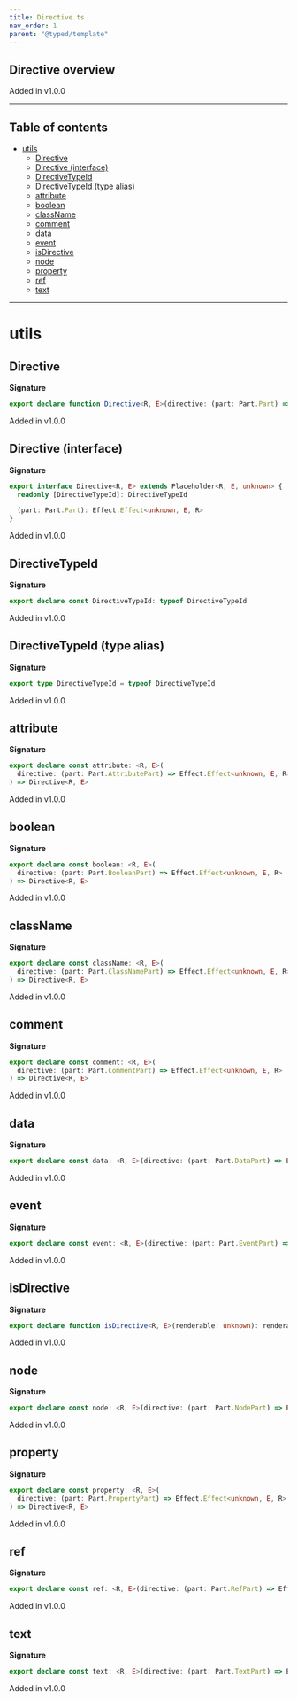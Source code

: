 ```yaml
---
title: Directive.ts
nav_order: 1
parent: "@typed/template"
---
```


## Directive overview

Added in v1.0.0

---

<h2 class="text-delta">Table of contents</h2>

- [utils](#utils)
  - [Directive](#directive)
  - [Directive (interface)](#directive-interface)
  - [DirectiveTypeId](#directivetypeid)
  - [DirectiveTypeId (type alias)](#directivetypeid-type-alias)
  - [attribute](#attribute)
  - [boolean](#boolean)
  - [className](#classname)
  - [comment](#comment)
  - [data](#data)
  - [event](#event)
  - [isDirective](#isdirective)
  - [node](#node)
  - [property](#property)
  - [ref](#ref)
  - [text](#text)

---

# utils

## Directive

**Signature**

```ts
export declare function Directive<R, E>(directive: (part: Part.Part) => Effect.Effect<unknown, E, R>): Directive<R, E>
```

Added in v1.0.0

## Directive (interface)

**Signature**

```ts
export interface Directive<R, E> extends Placeholder<R, E, unknown> {
  readonly [DirectiveTypeId]: DirectiveTypeId

  (part: Part.Part): Effect.Effect<unknown, E, R>
}
```

Added in v1.0.0

## DirectiveTypeId

**Signature**

```ts
export declare const DirectiveTypeId: typeof DirectiveTypeId
```

Added in v1.0.0

## DirectiveTypeId (type alias)

**Signature**

```ts
export type DirectiveTypeId = typeof DirectiveTypeId
```

Added in v1.0.0

## attribute

**Signature**

```ts
export declare const attribute: <R, E>(
  directive: (part: Part.AttributePart) => Effect.Effect<unknown, E, R>
) => Directive<R, E>
```

Added in v1.0.0

## boolean

**Signature**

```ts
export declare const boolean: <R, E>(
  directive: (part: Part.BooleanPart) => Effect.Effect<unknown, E, R>
) => Directive<R, E>
```

Added in v1.0.0

## className

**Signature**

```ts
export declare const className: <R, E>(
  directive: (part: Part.ClassNamePart) => Effect.Effect<unknown, E, R>
) => Directive<R, E>
```

Added in v1.0.0

## comment

**Signature**

```ts
export declare const comment: <R, E>(
  directive: (part: Part.CommentPart) => Effect.Effect<unknown, E, R>
) => Directive<R, E>
```

Added in v1.0.0

## data

**Signature**

```ts
export declare const data: <R, E>(directive: (part: Part.DataPart) => Effect.Effect<unknown, E, R>) => Directive<R, E>
```

Added in v1.0.0

## event

**Signature**

```ts
export declare const event: <R, E>(directive: (part: Part.EventPart) => Effect.Effect<unknown, E, R>) => Directive<R, E>
```

Added in v1.0.0

## isDirective

**Signature**

```ts
export declare function isDirective<R, E>(renderable: unknown): renderable is Directive<R, E>
```

Added in v1.0.0

## node

**Signature**

```ts
export declare const node: <R, E>(directive: (part: Part.NodePart) => Effect.Effect<unknown, E, R>) => Directive<R, E>
```

Added in v1.0.0

## property

**Signature**

```ts
export declare const property: <R, E>(
  directive: (part: Part.PropertyPart) => Effect.Effect<unknown, E, R>
) => Directive<R, E>
```

Added in v1.0.0

## ref

**Signature**

```ts
export declare const ref: <R, E>(directive: (part: Part.RefPart) => Effect.Effect<unknown, E, R>) => Directive<R, E>
```

Added in v1.0.0

## text

**Signature**

```ts
export declare const text: <R, E>(directive: (part: Part.TextPart) => Effect.Effect<unknown, E, R>) => Directive<R, E>
```

Added in v1.0.0
